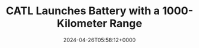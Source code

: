 ---
title: "CATL Launches Battery with a 1000-Kilometer Range"
description: "CATL has launched a new LFP battery with a range exceeding 1000 km and fast-charging capability that allows for a 600 km range with just 10 minutes of charging."
image: "images/post/2024/05/CATL-Shenxing-PLUS-970x526.png"
date: "2024-04-26T05:58:12+0000"
categories: ["News"]
tags: ["battery", "CATL"]
type: "regular" # available types: [featured/regular]
draft: false
sitemapExclude: false
---